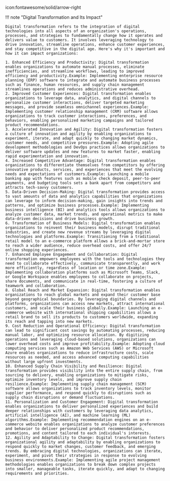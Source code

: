 icon:fontawesome/solid/arrow-right

!!! note "Digital Transformation and Its Impact"

    Digital transformation refers to the integration of digital technologies into all aspects of an organization's operations, processes, and strategies to fundamentally change how it operates and delivers value to customers. It involves leveraging technology to drive innovation, streamline operations, enhance customer experiences, and stay competitive in the digital age. Here's why it's important and how it can impact organizations:

    1. Enhanced Efficiency and Productivity: Digital transformation enables organizations to automate manual processes, eliminate inefficiencies, and streamline workflows, leading to improved efficiency and productivity.Example: Implementing enterprise resource planning (ERP) software to integrate and automate business processes such as finance, human resources, and supply chain management streamlines operations and reduces administrative overhead.
    2. Improved Customer Experiences: Digital transformation enables organizations to leverage data, analytics, and digital channels to personalize customer interactions, deliver targeted marketing messages, and provide seamless omnichannel experiences.Example: Implementing customer relationship management (CRM) software allows organizations to track customer interactions, preferences, and behaviors, enabling personalized marketing campaigns and tailored product recommendations.
    3. Accelerated Innovation and Agility: Digital transformation fosters a culture of innovation and agility by enabling organizations to experiment, iterate, and adapt quickly to changing market dynamics, customer needs, and competitive pressures.Example: Adopting agile development methodologies and DevOps practices allows organizations to deliver software updates and new features to market faster, enabling rapid experimentation and innovation.
    4. Increased Competitive Advantage: Digital transformation enables organizations to differentiate themselves from competitors by offering innovative products, services, and experiences that meet the evolving needs and expectations of customers.Example: Launching a mobile banking app with features such as mobile check deposit, peer-to-peer payments, and budgeting tools sets a bank apart from competitors and attracts tech-savvy customers.
    5. Data-Driven Decision-Making: Digital transformation provides access to vast amounts of data and analytics capabilities that organizations can leverage to inform decision-making, gain insights into trends and patterns, and optimize business processes.Example: Implementing business intelligence (BI) and analytics tools allows organizations to analyze customer data, market trends, and operational metrics to make data-driven decisions and drive business growth.
    6. Transformation of Business Models: Digital transformation enables organizations to reinvent their business models, disrupt traditional industries, and create new revenue streams by leveraging digital technologies and platforms.Example: Transitioning from a traditional retail model to an e-commerce platform allows a brick-and-mortar store to reach a wider audience, reduce overhead costs, and offer 24/7 online shopping experiences.
    7. Enhanced Employee Engagement and Collaboration: Digital transformation empowers employees with the tools and technologies they need to collaborate effectively, communicate transparently, and work more efficiently, regardless of location or time zone.Example: Implementing collaboration platforms such as Microsoft Teams, Slack, or Google Workspace enables employees to collaborate on projects, share documents, and communicate in real-time, fostering a culture of teamwork and collaboration.
    8. Global Reach and Market Expansion: Digital transformation enables organizations to reach global markets and expand their customer base beyond geographical boundaries. By leveraging digital channels and platforms, organizations can access new markets, attract international customers, and scale their business globally.Example: Launching an e-commerce website with international shipping capabilities allows a retail brand to sell its products to customers worldwide, expanding its reach and tapping into new markets.
    9. Cost Reduction and Operational Efficiency: Digital transformation can lead to significant cost savings by automating processes, reducing manual labor, and optimizing resource allocation. By digitizing operations and leveraging cloud-based solutions, organizations can lower overhead costs and improve profitability.Example: Adopting cloud computing services such as Amazon Web Services (AWS) or Microsoft Azure enables organizations to reduce infrastructure costs, scale resources as needed, and access advanced computing capabilities without large upfront investments.
    10. Enhanced Supply Chain Visibility and Resilience: Digital transformation provides visibility into the entire supply chain, from sourcing to delivery, enabling organizations to mitigate risks, optimize inventory levels, and improve supply chain resilience.Example: Implementing supply chain management (SCM) software allows organizations to track inventory levels, monitor supplier performance, and respond quickly to disruptions such as supply chain disruptions or demand fluctuations.
    11. Personalization and Customer Engagement: Digital transformation enables organizations to deliver personalized experiences and build deeper relationships with customers by leveraging data analytics, artificial intelligence (AI), and machine learning (ML) algorithms.Example: Implementing recommendation engines on an e-commerce website enables organizations to analyze customer preferences and behavior to deliver personalized product recommendations, promotions, and content tailored to each individual's interests.
    12. Agility and Adaptability to Change: Digital transformation fosters organizational agility and adaptability by enabling organizations to respond quickly to market changes, customer feedback, and emerging trends. By embracing digital technologies, organizations can iterate, experiment, and pivot their strategies in response to evolving business environments.Example: Implementing agile project management methodologies enables organizations to break down complex projects into smaller, manageable tasks, iterate quickly, and adapt to changing requirements and priorities.
